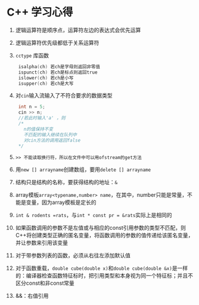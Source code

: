 # C++ 学习心得

1. 逻辑运算符是顺序点，运算符左边的表达式会优先运算

2. 逻辑运算符优先级都低于关系运算符

3. `cctype` 库函数

   ```c
    isalpha(ch) 若ch是字母则返回非零值
    ispunct(ch) 若ch是标点则返回true
    islower(ch) 若ch是小写
    isupper(ch) 若ch是大写
   ```

4. 对`cin`输入流输入了不符合要求的数据类型

   ```c
    int n = 5;
    cin >> n;
    //若此时输入'a' ，则
    /*
      n的值保持不变
      不匹配的输入继续在队列中
      对cin方法的调用返回false
    */
   ```

5. `>> 不能读取换行符，所以在文件中可以用ofstream的get方法`
6. 用`new [] arrayname`创建数组，要用`delete [] arrayname`
7. 结构只是结构的名称，要获得结构的地址：`&`

8. array模板`array<typename,number> name`，在其中，number只能是常量，不能是变量，因为array模板是定长的

9. `int & rodents =rats`，与`int * const pr = &rats`实际上是相同的

10. 如果函数调用的参数不是左值或与相应的const引用参数的类型不匹配，则C++将创建类型正确的匿名变量，将函数调用的参数的值传递给该匿名变量，并让参数来引用该变量

11. 对于带参数列表的函数，必须从右往左添加默认值
12. 对于函数重载，`double cube(double x)`和`double cube(double &x)`是一样的：编译器检查函数特征标时，把引用类型和本身视为同一个特征标；并且不区分const和非const常量

13. &&：右值引用